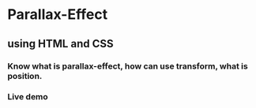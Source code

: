 

# Parallax-Effect

## using HTML and CSS

### Know what is parallax-effect, how can use transform, what is position.

### Live demo